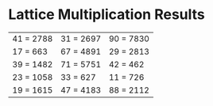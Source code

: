 # Lattice Multiplication Results

|   |   |   |
|---|---|---|
| 41 = 2788 | 31 = 2697 | 90 = 7830 |
| 17 = 663 | 67 = 4891 | 29 = 2813 |
| 39 = 1482 | 71 = 5751 | 42 = 462 |
| 23 = 1058 | 33 = 627 | 11 = 726 |
| 19 = 1615 | 47 = 4183 | 88 = 2112 |
